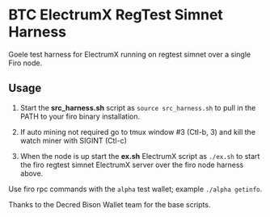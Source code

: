 # BTC ElectrumX RegTest Simnet Harness

Goele test harness for ElectrumX running on regtest simnet over a single Firo node.

## Usage

1. Start the __src_harness.sh__ script as `source src_harness.sh` to pull in the PATH to your firo binary installation.

2. If auto mining not required go to tmux window #3 (Ctl-b, 3) and kill the watch miner with SIGINT (Ctl-c)

3. When the node is up start the __ex.sh__  ElectrumX script as `./ex.sh` to start the firo regtest simnet ElectrumX server over the firo node harness above.

Use firo rpc commands with the `alpha` test wallet; example `./alpha getinfo`.

Thanks to the Decred Bison Wallet team for the base scripts.
